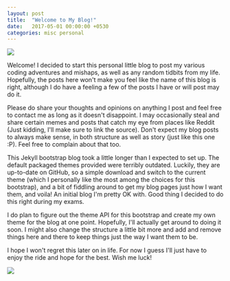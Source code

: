 ```yaml
---
layout: post
title:  "Welcome to My Blog!"
date:   2017-05-01 00:00:00 +0530
categories: misc personal
---
```

[![](https://imgs.xkcd.com/comics/code_quality.png)](https://xkcd.com/1513/)

Welcome! I decided to start this personal little blog to post my various coding adventures and mishaps,
as well as any random tidbits from my life. Hopefully, the posts here won't make you feel like the name
of this blog is right, although I do have a feeling a few of the posts I have or will post may do it.

Please do share your thoughts and opinions on anything I post and feel free to contact me as long as it doesn't disappoint. I may occasionally steal and share certain memes and posts that catch my eye from places like Reddit (Just kidding, I'll make sure to link the source). Don't expect my blog posts to always make sense, in both structure as well as story (just like this one :P). Feel free to complain about that too.

This Jekyll bootstrap blog took a little longer than I expected to set up. The default packaged themes provided were terribly outdated. Luckily, they are up-to-date on GitHub, so a simple download and switch to the current theme (which I personally like the most among the choices for this bootstrap), and a bit of fiddling around to get my blog pages just how I want them, and voila! An initial blog I'm pretty OK with. Good thing I decided to do this right during my exams.

I do plan to figure out the theme API for this bootstrap and create my own theme for the blog at one point. Hopefully, I'll actually get around to doing it soon. I might also change the structure a little bit more and add and remove things here and there to keep things just the way I want them to be.

I hope I won't regret this later on in life. For now I guess I'll just have to enjoy the ride and hope for the best. Wish me luck!

[![](https://imgs.xkcd.com/comics/future_self.png)](https://xkcd.com/1421/)